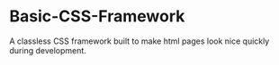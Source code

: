 # Basic-CSS-Framework
A classless CSS framework built to make html pages look nice quickly during development. 
